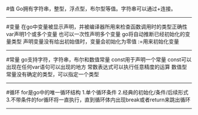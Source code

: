 #值 
Go拥有字符串，整型，浮点型，布尔型等值。字符串可以通过+连接。 
***  
#变量 
在go中变量被显示声明，并被编译器所用来检查函数调用时的类型正确性 
var声明1个或多个变量 
也可以一次性声明多个变量 
go将自动推断已经初始化的变量类型 
声明变量没有给出初始值时，变量会初始化为零值 
:=用来初始化变量 
***
#常量 
go支持字符，字符串，布尔和数值常量 
const用于声明一个常量 
const可以出现在任何var语句可以出现的地方 
常数表达式可以执行任意精度的运算 
数值型常量没有确定的类型，可以指定一个类型
*****
#循环 
for是go中的唯一循环结构 
1.单个循环条件 
2.经典的初始化/条件/后续形式
3.不带条件的for循环将一直执行，直到循环体内出现break或者return来跳出循环
****





